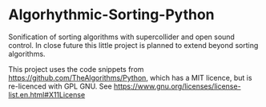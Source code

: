 # Algorhythmic-Sorting-Python

Sonification of sorting algorithms with supercollider and open sound control. 
In close future this little project is planned to extend beyond sorting algorithms. 




This project uses the code snippets from https://github.com/TheAlgorithms/Python, which has a MIT licence, but is re-licenced with GPL GNU. See https://www.gnu.org/licenses/license-list.en.html#X11License 



